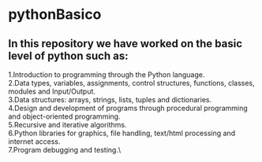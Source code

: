 # pythonBasico
## In this repository we have worked on the basic level of python such as:
1.Introduction to programming through the Python language. <br/>
2.Data types, variables, assignments, control structures, functions, classes, modules and Input/Output.\
3.Data structures: arrays, strings, lists, tuples and dictionaries.\
4.Design and development of programs through procedural programming and object-oriented programming.\
5.Recursive and iterative algorithms.\
6.Python libraries for graphics, file handling, text/html processing and internet access.\
7.Program debugging and testing.\
